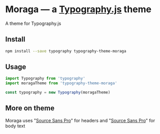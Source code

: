 # Moraga — a <a href='https://github.com/kyleamathews/typography.js'>Typography.js</a> theme

A theme for Typography.js

## Install
```bash
npm install --save typography typography-theme-moraga
```
## Usage
```javascript
import Typography from 'typography'
import moragaTheme from 'typography-theme-moraga'

const typography = new Typography(moragaTheme)
```
## More on theme

Moraga uses "<a href='https://fonts.google.com/specimen/Source+Sans+Pro'>Source Sans Pro</a>" for headers and "<a href='https://fonts.google.com/specimen/Source+Sans+Pro'>Source Sans Pro</a>" for body text
